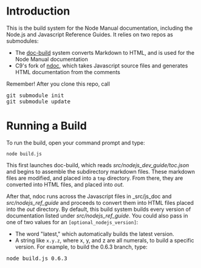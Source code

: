 # Introduction

This is the build system for the Node Manual documentation, including the Node.js and Javascript Reference Guides. It relies on two repos as submodules:

* The [doc-build](https://github.com/c9/doc-build) system converts Markdown to HTML, and is used for the Node Manual documentation
* C9's fork of [ndoc](https://github.com/c9/ndoc), which takes Javascript source files and generates HTML documentation from the comments

Remember! After you clone this repo, call 

<pre>
git submodule init
git submodule update
</pre>

# Running a Build

To run the build, open your command prompt and type:

    node build.js
    
This first launches doc-build, which reads _src/nodejs_dev_guide/toc.json_ and begins to assemble the subdirectory markdown files. These markdown files are modified, and placed into a `tmp` directory. From there, they are converted into HTML files, and placed into _out_.

After that, ndoc runs across the Javascript files in _src/js_doc and _src/nodejs_ref_guide_ and proceeds to convert them into HTML files placed into the _out_ directory. By default, this build system builds every version of documentation listed under _src/nodejs_ref_guide_. You could also pass in one of two values for an `[optional_nodejs_version]`:

* The word "latest," which automatically builds the latest version.
* A string like `x.y.z`, where x, y, and z are all numerals, to build a specific version. For example, to build the 0.6.3 branch, type:

<pre>node build.js 0.6.3</pre>